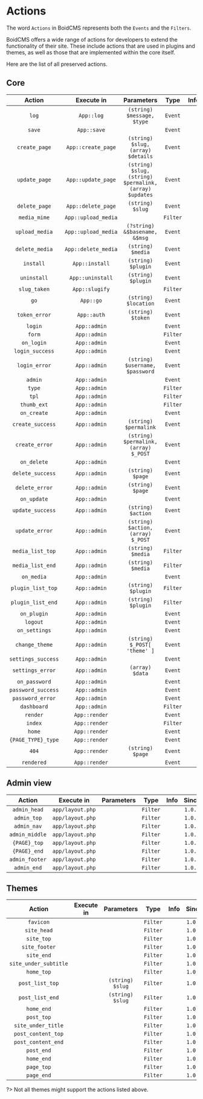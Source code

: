 # Actions
The word `Actions` in BoidCMS represents both the `Events` and the `Filters`. 

<!--BoidCMS has a lot of actions called within the core and the templates, And that makes it **super extensible**.     
Actions are used to extend and/or to implement something to the site, actions can be used in and by [Plugins](plugins/) or [Themes](themes/).    -->
BoidCMS offers a wide range of actions for developers to extend the functionality of their site. These include actions that are used in plugins and themes, as well as those that are implemented within the core itself.

Here are the list of all preserved actions.

## Core

|         Action       |    Execute in    |               Parameters           |   Type   |   Info   |   Since  |
| :------------------: | :--------------: | :--------------------------------: | :------: | :------: | :------: |
|         `log`        |    `App::log`    |     `(string) $message, $type`     |  `Event` |          |  `1.0.0` |
|         `save`       |    `App::save`   |                                    |  `Event` |          |  `1.0.0` |
|      `create_page`   |`App::create_page`|  `(string) $slug, (array) $details`|  `Event` |          |  `1.0.0` |
|      `update_page`   |`App::update_page`|`(string) $slug, (string) $permalink, (array) $updates`|`Event`|     |  `1.0.0` |
|      `delete_page`   |`App::delete_page`|           `(string) $slug`         |  `Event` |          |  `1.0.0` |
|      `media_mime`    |`App::upload_media`|                                   | `Filter` |          |  `1.0.0` |
|     `upload_media`   |`App::upload_media`|   `(?string) &$basename, &$msg`   |  `Event` |          |  `1.0.0` |
|     `delete_media`   |`App::delete_media`|         `(string) $media`         |  `Event` |          |  `1.0.0` |
|       `install`      |  `App::install`  |        `(string) $plugin`          |  `Event` |          |  `1.0.0` |
|      `uninstall`     | `App::uninstall` |        `(string) $plugin`          |  `Event` |          |  `1.0.0` |
|      `slug_taken`    |  `App::slugify`  |                                    |  `Filter`|          |  `1.0.0` |
|          `go`        |     `App::go`    |       `(string) $location`         |  `Event` |          |  `1.0.0` |
|     `token_error`    |    `App::auth`   |         `(string) $token`          |  `Event` |          |  `1.0.0` |
|         `login`      |   `App::admin`   |                                    |  `Event` |          |  `1.0.0` |
|         `form`       |   `App::admin`   |                                    |  `Filter`|          |  `1.0.0` |
|       `on_login`     |   `App::admin`   |                                    |  `Event` |          |  `1.0.0` |
|    `login_success`   |   `App::admin`   |                                    |  `Event` |          |  `1.0.0` |
|     `login_error`    |   `App::admin`   |  `(string) $username, $password`   |  `Event` |          |  `1.0.0` |
|        `admin`       |   `App::admin`   |                                    |  `Event` |          |  `1.0.0` |
|         `type`       |   `App::admin`   |                                    |  `Filter`|          |  `1.0.0` |
|          `tpl`       |   `App::admin`   |                                    |  `Filter`|          |  `2.0.0` |
|      `thumb_ext`     |   `App::admin`   |                                    |  `Filter`|          |  `1.0.0` |
|      `on_create`     |   `App::admin`   |                                    |  `Event` |          |  `1.0.0` |
|    `create_success`  |   `App::admin`   |       `(string) $permalink`        |  `Event` |          |  `1.0.0` |
|     `create_error`   |   `App::admin`   |`(string) $permalink, (array) $_POST`| `Event` |          |  `1.0.0` |
|      `on_delete`     |   `App::admin`   |                                    |  `Event` |          |  `1.0.0` |
|   `delete_success`   |   `App::admin`   |          `(string) $page`          |  `Event` |          |  `1.0.0` |
|    `delete_error`    |   `App::admin`   |          `(string) $page`          |  `Event` |          |  `1.0.0` |
|      `on_update`     |   `App::admin`   |                                    |  `Event` |          |  `1.0.0` |
|    `update_success`  |   `App::admin`   |         `(string) $action`         |  `Event` |          |  `1.0.0` |
|     `update_error`   |   `App::admin`   | `(string) $action, (array) $_POST` |  `Event` |          |  `1.0.0` |
|    `media_list_top`  |   `App::admin`   |          `(string) $media`         |  `Filter`|          |  `1.0.0` |
|    `media_list_end`  |   `App::admin`   |          `(string) $media`         |  `Filter`|          |  `1.0.0` |
|      `on_media`      |   `App::admin`   |                                    |  `Event` |          |  `1.0.0` |
|   `plugin_list_top`  |   `App::admin`   |         `(string) $plugin`         |  `Filter`|          |  `1.0.0` |
|   `plugin_list_end`  |   `App::admin`   |         `(string) $plugin`         |  `Filter`|          |  `1.0.0` |
|      `on_plugin`     |   `App::admin`   |                                    |  `Event` |          |  `1.0.0` |
|        `logout`      |   `App::admin`   |                                    |  `Event` |          |  `1.0.0` |
|     `on_settings`    |   `App::admin`   |                                    |  `Event` |          |  `1.0.0` |
|    `change_theme`    |   `App::admin`   |     `(string) $_POST[ 'theme' ]`   |  `Event` |          |  `1.0.0` |
|  `settings_success`  |   `App::admin`   |                                    |  `Event` |          |  `1.0.0` |
|   `settings_error`   |   `App::admin`   |          `(array) $data`           |  `Event` |          |  `1.0.0` |
|     `on_password`    |   `App::admin`   |                                    |  `Event` |          |  `1.0.0` |
|  `password_success`  |   `App::admin`   |                                    |  `Event` |          |  `1.0.0` |
|   `password_error`   |   `App::admin`   |                                    |  `Event` |          |  `1.0.0` |
|      `dashboard`     |   `App::admin`   |                                    |  `Filter`|          |  `1.0.0` |
|       `render`       |   `App::render`  |                                    |  `Event` |          |  `1.0.0` |
|        `index`       |   `App::render`  |                                    |  `Filter`|          |  `1.0.0` |
|        `home`        |   `App::render`  |                                    |  `Event` |          |  `1.0.0` |
|   `{PAGE_TYPE}_type` |   `App::render`  |                                    |  `Event` |          |  `1.0.0` |
|         `404`        |   `App::render`  |          `(string) $page`          |  `Event` |          |  `1.0.0` |
|      `rendered`      |   `App::render`  |                                    |  `Event` |          |  `1.0.0` |


## Admin view

|       Action      |      Execute in     |  Parameters  |   Type  |  Info   |  Since  |
| :---------------: | :-----------------: | :----------: | :-----: | :-----: | :-----: |
|    `admin_head`   |   `app/layout.php`  |              | `Filter`|         | `1.0.0` |
|     `admin_top`   |   `app/layout.php`  |              | `Filter`|         | `1.0.0` |
|     `admin_nav`   |   `app/layout.php`  |              | `Filter`|         | `1.0.0` |
|   `admin_middle`  |   `app/layout.php`  |              | `Filter`|         | `1.0.0` |
|    `{PAGE}_top`   |   `app/layout.php`  |              | `Filter`|         | `1.0.0` |
|    `{PAGE}_end`   |   `app/layout.php`  |              | `Filter`|         | `1.0.0` |
|   `admin_footer`  |   `app/layout.php`  |              | `Filter`|         | `1.0.0` |
|     `admin_end`   |   `app/layout.php`  |              | `Filter`|         | `1.0.0` |


## Themes

|        Action       |      Execute in     |   Parameters   |   Type  |  Info   |  Since  |
| :-----------------: | :-----------------: | :------------: | :-----: | :-----: | :-----: |
|       `favicon`     |                     |                | `Filter`|         | `1.0.0` |
|     `site_head`     |                     |                | `Filter`|         | `1.0.0` |
|      `site_top`     |                     |                | `Filter`|         | `1.0.0` |
|    `site_footer`    |                     |                | `Filter`|         | `1.0.0` |
|      `site_end`     |                     |                | `Filter`|         | `1.0.0` |
|`site_under_subtitle`|                     |                | `Filter`|         | `1.0.0` |
|      `home_top`     |                     |                | `Filter`|         | `1.0.0` |
|   `post_list_top`   |                     |`(string) $slug`| `Filter`|         | `1.0.0` |
|   `post_list_end`   |                     |`(string) $slug`| `Filter`|         | `1.0.0` |
|      `home_end`     |                     |                | `Filter`|         | `1.0.0` |
|      `post_top`     |                     |                | `Filter`|         | `1.0.0` |
| `site_under_title`  |                     |                | `Filter`|         | `1.0.0` |
| `post_content_top`  |                     |                | `Filter`|         | `1.0.0` |
| `post_content_end`  |                     |                | `Filter`|         | `1.0.0` |
|      `post_end`     |                     |                | `Filter`|         | `1.0.0` |
|      `home_end`     |                     |                | `Filter`|         | `1.0.0` |
|      `page_top`     |                     |                | `Filter`|         | `1.0.0` |
|      `page_end`     |                     |                | `Filter`|         | `1.0.0` |

?> Not all themes might support the actions listed above.




